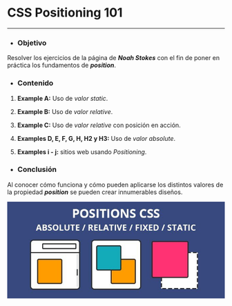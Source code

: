 # **CSS Positioning 101**
---
- ### **Objetivo**
Resolver los ejercicios de la página de ***Noah Stokes*** con el fin de poner en práctica los fundamentos de ***position***.

- ### **Contenido**
 1. **Example A:** Uso de _valor static_.

 2. **Example B:** Uso de _valor relative_.

 3. **Example C:** Uso de _valor relative_ con posición en acción.

 4. **Examples D, E, F, G, H, H2 y H3:** Uso de _valor absolute_.

 5. **Examples i - j:** sitios web usando _Positioning_.


 - ### **Conclusión**
Al conocer cómo funciona y cómo pueden aplicarse los distintos valores de la propiedad ***position*** se pueden crear innumerables diseños.

 ![Position](assets/images/position.jpg "Position")
